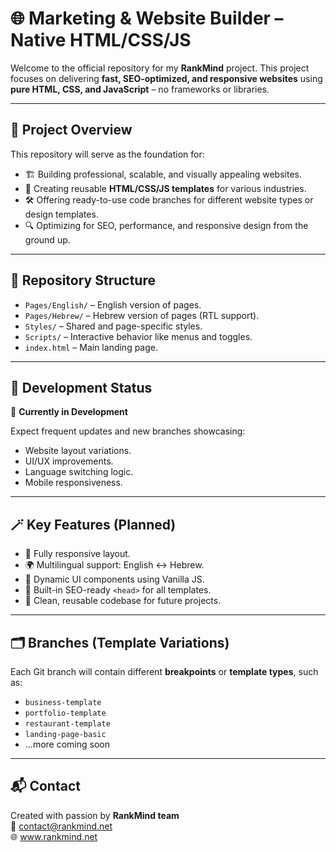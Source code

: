 # 🌐 Marketing & Website Builder – Native HTML/CSS/JS

Welcome to the official repository for my **RankMind** project. This project focuses on delivering **fast, SEO-optimized, and responsive websites** using **pure HTML, CSS, and JavaScript** – no frameworks or libraries.

---

## 🚀 Project Overview

This repository will serve as the foundation for:

- 🏗️ Building professional, scalable, and visually appealing websites.
- 🧩 Creating reusable **HTML/CSS/JS templates** for various industries.
- 🛠️ Offering ready-to-use code branches for different website types or design templates.
- 🔍 Optimizing for SEO, performance, and responsive design from the ground up.

---

## 📁 Repository Structure

- `Pages/English/` – English version of pages.
- `Pages/Hebrew/` – Hebrew version of pages (RTL support).
- `Styles/` – Shared and page-specific styles.
- `Scripts/` – Interactive behavior like menus and toggles.
- `index.html` – Main landing page.

---

## 🧪 Development Status

🔧 **Currently in Development**

Expect frequent updates and new branches showcasing:

- Website layout variations.
- UI/UX improvements.
- Language switching logic.
- Mobile responsiveness.

---

## 🪄 Key Features (Planned)

- 📱 Fully responsive layout.
- 🌍 Multilingual support: English ↔ Hebrew.
- 🧭 Dynamic UI components using Vanilla JS.
- 🎯 Built-in SEO-ready `<head>` for all templates.
- 🌈 Clean, reusable codebase for future projects.

---

## 🗂️ Branches (Template Variations)

Each Git branch will contain different **breakpoints** or **template types**, such as:

- `business-template`
- `portfolio-template`
- `restaurant-template`
- `landing-page-basic`
- ...more coming soon

---

## 📬 Contact

Created with passion by **RankMind team**  
📧 contact@rankmind.net  
🌐 www.rankmind.net
